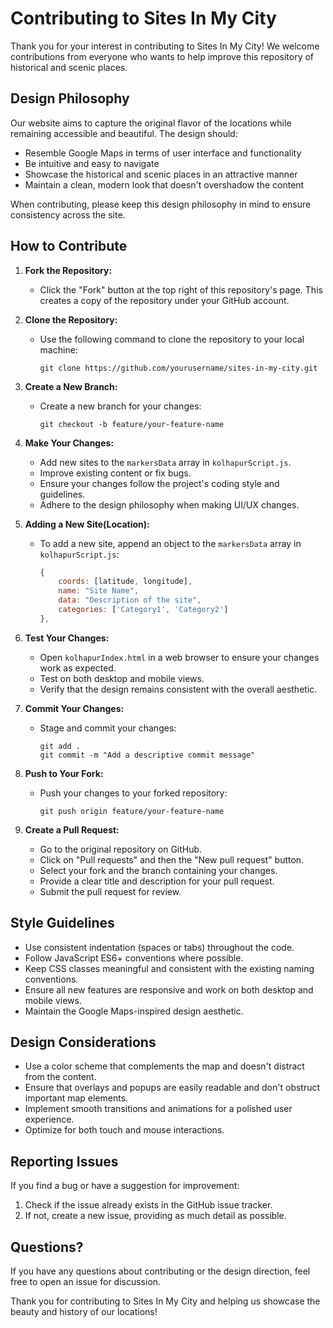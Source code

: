 # Contributing to Sites In My City

Thank you for your interest in contributing to Sites In My City! We welcome contributions from everyone who wants to help improve this repository of historical and scenic places.

## Design Philosophy

Our website aims to capture the original flavor of the locations while remaining accessible and beautiful. The design should:

- Resemble Google Maps in terms of user interface and functionality
- Be intuitive and easy to navigate
- Showcase the historical and scenic places in an attractive manner
- Maintain a clean, modern look that doesn't overshadow the content

When contributing, please keep this design philosophy in mind to ensure consistency across the site.

## How to Contribute

1. **Fork the Repository:**
   - Click the "Fork" button at the top right of this repository's page. This creates a copy of the repository under your GitHub account.

2. **Clone the Repository:**
   - Use the following command to clone the repository to your local machine:
     ```
     git clone https://github.com/yourusername/sites-in-my-city.git
     ```

3. **Create a New Branch:**
   - Create a new branch for your changes:
     ```
     git checkout -b feature/your-feature-name
     ```

4. **Make Your Changes:**
   - Add new sites to the `markersData` array in `kolhapurScript.js`.
   - Improve existing content or fix bugs.
   - Ensure your changes follow the project's coding style and guidelines.
   - Adhere to the design philosophy when making UI/UX changes.

5. **Adding a New Site(Location):**
   - To add a new site, append an object to the `markersData` array in `kolhapurScript.js`:
     ```javascript
     {
         coords: [latitude, longitude],
         name: "Site Name",
         data: "Description of the site",
         categories: ['Category1', 'Category2']
     },
     ```

6. **Test Your Changes:**
   - Open `kolhapurIndex.html` in a web browser to ensure your changes work as expected.
   - Test on both desktop and mobile views.
   - Verify that the design remains consistent with the overall aesthetic.

7. **Commit Your Changes:**
   - Stage and commit your changes:
     ```
     git add .
     git commit -m "Add a descriptive commit message"
     ```

8. **Push to Your Fork:**
   - Push your changes to your forked repository:
     ```
     git push origin feature/your-feature-name
     ```

9. **Create a Pull Request:**
   - Go to the original repository on GitHub.
   - Click on "Pull requests" and then the "New pull request" button.
   - Select your fork and the branch containing your changes.
   - Provide a clear title and description for your pull request.
   - Submit the pull request for review.

## Style Guidelines

- Use consistent indentation (spaces or tabs) throughout the code.
- Follow JavaScript ES6+ conventions where possible.
- Keep CSS classes meaningful and consistent with the existing naming conventions.
- Ensure all new features are responsive and work on both desktop and mobile views.
- Maintain the Google Maps-inspired design aesthetic.

## Design Considerations

- Use a color scheme that complements the map and doesn't distract from the content.
- Ensure that overlays and popups are easily readable and don't obstruct important map elements.
- Implement smooth transitions and animations for a polished user experience.
- Optimize for both touch and mouse interactions.

## Reporting Issues

If you find a bug or have a suggestion for improvement:

1. Check if the issue already exists in the GitHub issue tracker.
2. If not, create a new issue, providing as much detail as possible.

## Questions?

If you have any questions about contributing or the design direction, feel free to open an issue for discussion.

Thank you for contributing to Sites In My City and helping us showcase the beauty and history of our locations!
